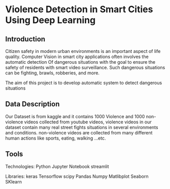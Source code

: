 # Violence Detection in Smart Cities Using Deep Learning

## Introduction

Citizen safety in modern urban environments is an important aspect of life quality. 
Computer Vision in smart city applications often involves the automatic detection
Of dangerous situations with the goal to ensure the safety of residents with smart video surveillance. 
Such dangerous situations can be fighting, brawls, robberies, and more.

The aim of this project is to develop automatic system to detect dangerous situations

## Data Description

Our Dataset is from kaggle and it contains 1000 Violence and 1000 non-violence videos collected from youtube videos,
violence videos in our dataset contain many real street fights situations in several environments and conditions.
non-violence videos are collected from many different human actions like sports, eating, walking …etc.


## Tools

Technologies:
Python
Jupyter Notebook
streamlit

Libraries:
keras
Tensorflow
scipy
Pandas
Numpy
Matlibplot
Seaborn
SKlearn
